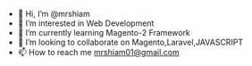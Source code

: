 - 👋 Hi, I’m @mrshiam
- 👀 I’m interested in Web Development
- 🌱 I’m currently learning Magento-2 Framework
- 💞️ I’m looking to collaborate on Magento,Laravel,JAVASCRIPT
- 📫 How to reach me mrshiam01@gmail.com

<!---
mrshiam/mrshiam is a ✨ special ✨ repository because its `README.md` (this file) appears on your GitHub profile.
You can click the Preview link to take a look at your changes.
--->
